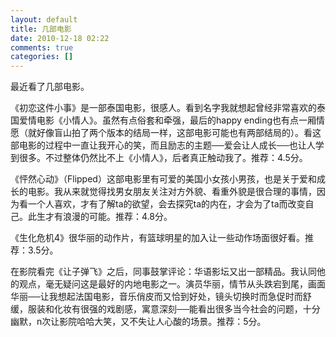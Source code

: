 ```yaml
---
layout: default
title: 几部电影
date: 2010-12-18 02:22
comments: true
categories: []
---
```

最近看了几部电影。

《初恋这件小事》是一部泰国电影，很感人。看到名字我就想起曾经非常喜欢的泰国爱情电影《小情人》。虽然有点俗套和牵强，最后的happy ending也有点一厢情愿（就好像盲山拍了两个版本的结局一样，这部电影可能也有两部结局的）。看这部电影的过程中一直让我开心的笑，而且励志的主题──爱会让人成长──也让人学到很多。不过整体仍然比不上《小情人》，后者真正触动我了。推荐：4.5分。



《怦然心动》（Flipped）这部电影里有可爱的美国小女孩小男孩，也是关于爱和成长的电影。我从来就觉得找男女朋友关注对方外貌、看重外貌是很合理的事情，因为看一个人喜欢，才有了解ta的欲望，会去探究ta的内在，才会为了ta而改变自己。此生才有浪漫的可能。推荐：4.8分。

《生化危机4》很华丽的动作片，有篮球明星的加入让一些动作场面很好看。推荐：3.5分。

在影院看完《让子弹飞》之后，同事鼓掌评论：华语影坛又出一部精品。我认同他的观点，毫无疑问这是最好的内地电影之一。演员华丽，情节从头跌宕到尾，画面华丽──让我想起法国电影，音乐俏皮而又恰到好处，镜头切换时而急促时而舒缓，服装和化妆有很强的戏剧感，寓意深刻──能看出很多当今社会的问题，十分幽默，n次让影院哈哈大笑，又不失让人心酸的场景。推荐：5分。
